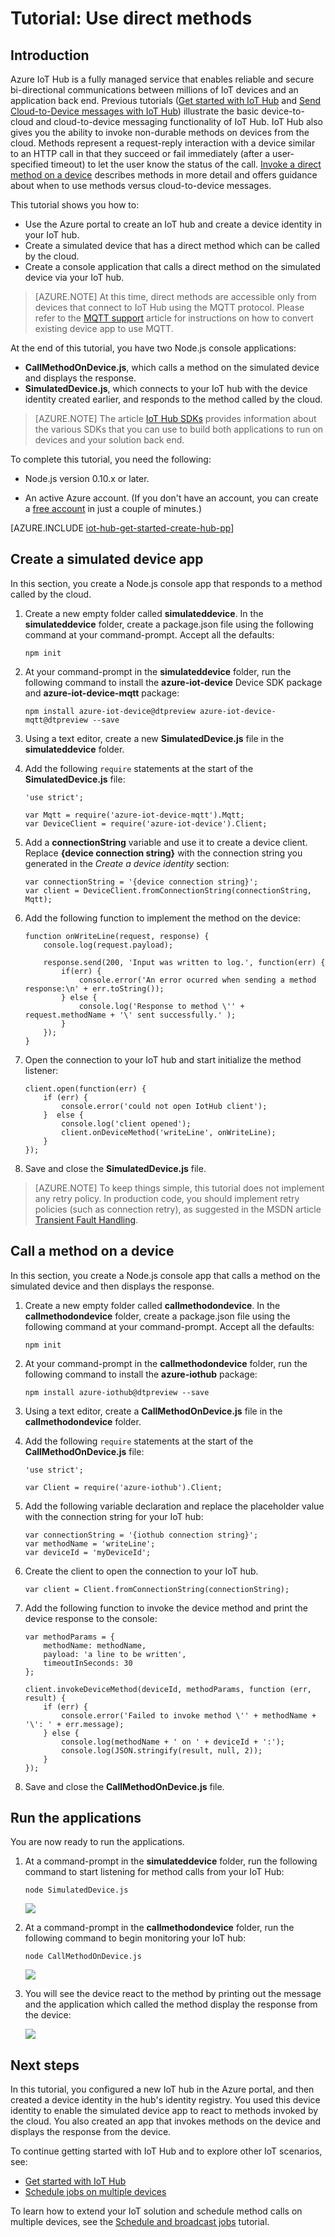 <properties
 pageTitle="Use direct methods | Microsoft Azure"
 description="This tutorial shows you how to use direct methods"
 services="iot-hub"
 documentationCenter=""
 authors="nberdy"
 manager="timlt"
 editor=""/>

<tags
 ms.service="iot-hub"
 ms.devlang="na"
 ms.topic="article"
 ms.tgt_pltfrm="na"
 ms.workload="na"
 ms.date="10/05/2016"
 ms.author="nberdy"/>

# <a name="tutorial-use-direct-methods"></a>Tutorial: Use direct methods

## <a name="introduction"></a>Introduction

Azure IoT Hub is a fully managed service that enables reliable and secure bi-directional communications between millions of IoT devices and an application back end. Previous tutorials ([Get started with IoT Hub] and [Send Cloud-to-Device messages with IoT Hub]) illustrate the basic device-to-cloud and cloud-to-device messaging functionality of IoT Hub. IoT Hub also gives you the ability to invoke non-durable methods on devices from the cloud. Methods represent a request-reply interaction with a device similar to an HTTP call in that they succeed or fail immediately (after a user-specified timeout) to let the user know the status of the call. [Invoke a direct method on a device][lnk-devguide-methods] describes methods in more detail and offers guidance about when to use methods versus cloud-to-device messages.

This tutorial shows you how to:

- Use the Azure portal to create an IoT hub and create a device identity in your IoT hub.
- Create a simulated device that has a direct method which can be called by the cloud.
- Create a console application that calls a direct method on the simulated device via your IoT hub.

> [AZURE.NOTE] At this time, direct methods are accessible only from devices that connect to IoT Hub using the MQTT protocol. Please refer to the [MQTT support][lnk-devguide-mqtt] article for instructions on how to convert existing device app to use MQTT.

At the end of this tutorial, you have two Node.js console applications:

* **CallMethodOnDevice.js**, which calls a method on the simulated device and displays the response.
* **SimulatedDevice.js**, which connects to your IoT hub with the device identity created earlier, and responds to the method called by the cloud.

> [AZURE.NOTE] The article [IoT Hub SDKs][lnk-hub-sdks] provides information about the various SDKs that you can use to build both applications to run on devices and your solution back end.

To complete this tutorial, you need the following:

+ Node.js version 0.10.x or later.

+ An active Azure account. (If you don't have an account, you can create a [free account][lnk-free-trial] in just a couple of minutes.)

[AZURE.INCLUDE [iot-hub-get-started-create-hub-pp](../../includes/iot-hub-get-started-create-hub-pp.md)]

## <a name="create-a-simulated-device-app"></a>Create a simulated device app

In this section, you create a Node.js console app that responds to a method called by the cloud.

1. Create a new empty folder called **simulateddevice**. In the **simulateddevice** folder, create a package.json file using the following command at your command-prompt. Accept all the defaults:

    ```
    npm init
    ```

2. At your command-prompt in the **simulateddevice** folder, run the following command to install the **azure-iot-device** Device SDK package and **azure-iot-device-mqtt** package:

    ```
    npm install azure-iot-device@dtpreview azure-iot-device-mqtt@dtpreview --save
    ```

3. Using a text editor, create a new **SimulatedDevice.js** file in the **simulateddevice** folder.

4. Add the following `require` statements at the start of the **SimulatedDevice.js** file:

    ```
    'use strict';

    var Mqtt = require('azure-iot-device-mqtt').Mqtt;
    var DeviceClient = require('azure-iot-device').Client;
    ```

5. Add a **connectionString** variable and use it to create a device client. Replace **{device connection string}** with the connection string you generated in the *Create a device identity* section:

    ```
    var connectionString = '{device connection string}';
    var client = DeviceClient.fromConnectionString(connectionString, Mqtt);
    ```

6. Add the following function to implement the method on the device:

    ```
    function onWriteLine(request, response) {
        console.log(request.payload);

        response.send(200, 'Input was written to log.', function(err) {
            if(err) {
                console.error('An error ocurred when sending a method response:\n' + err.toString());
            } else {
                console.log('Response to method \'' + request.methodName + '\' sent successfully.' );
            }
        });
    }
    ```

7. Open the connection to your IoT hub and start initialize the method listener:

    ```
    client.open(function(err) {
        if (err) {
            console.error('could not open IotHub client');
        }  else {
            console.log('client opened');
            client.onDeviceMethod('writeLine', onWriteLine);
        }
    });
    ```

8. Save and close the **SimulatedDevice.js** file.

> [AZURE.NOTE] To keep things simple, this tutorial does not implement any retry policy. In production code, you should implement retry policies (such as connection retry), as suggested in the MSDN article [Transient Fault Handling][lnk-transient-faults].

## <a name="call-a-method-on-a-device"></a>Call a method on a device

In this section, you create a Node.js console app that calls a method on the simulated device and then displays the response.

1. Create a new empty folder called **callmethodondevice**. In the **callmethodondevice** folder, create a package.json file using the following command at your command-prompt. Accept all the defaults:

    ```
    npm init
    ```

2. At your command-prompt in the **callmethodondevice** folder, run the following command to install the **azure-iothub** package:

    ```
    npm install azure-iothub@dtpreview --save
    ```

3. Using a text editor, create a **CallMethodOnDevice.js** file in the **callmethodondevice** folder.

4. Add the following `require` statements at the start of the **CallMethodOnDevice.js** file:

    ```
    'use strict';

    var Client = require('azure-iothub').Client;
    ```

5. Add the following variable declaration and replace the placeholder value with the connection string for your IoT hub:

    ```
    var connectionString = '{iothub connection string}';
    var methodName = 'writeLine';
    var deviceId = 'myDeviceId';
    ```

6. Create the client to open the connection to your IoT hub.

    ```
    var client = Client.fromConnectionString(connectionString);
    ```
    
7. Add the following function to invoke the device method and print the device response to the console:

    ```
    var methodParams = {
        methodName: methodName,
        payload: 'a line to be written',
        timeoutInSeconds: 30
    };

    client.invokeDeviceMethod(deviceId, methodParams, function (err, result) {
        if (err) {
            console.error('Failed to invoke method \'' + methodName + '\': ' + err.message);
        } else {
            console.log(methodName + ' on ' + deviceId + ':');
            console.log(JSON.stringify(result, null, 2));
        }
    });
    ```

7. Save and close the **CallMethodOnDevice.js** file.

## <a name="run-the-applications"></a>Run the applications

You are now ready to run the applications.

1. At a command-prompt in the **simulateddevice** folder, run the following command to start listening for method calls from your IoT Hub:

    ```
    node SimulatedDevice.js
    ```

    ![][7]
    
2. At a command-prompt in the **callmethodondevice** folder, run the following command to begin monitoring your IoT hub:

    ```
    node CallMethodOnDevice.js 
    ```

    ![][8]
    
3. You will see the device react to the method by printing out the message and the application which called the method display the response from the device:

    ![][9]
    
## <a name="next-steps"></a>Next steps

In this tutorial, you configured a new IoT hub in the Azure portal, and then created a device identity in the hub's identity registry. You used this device identity to enable the simulated device app to react to methods invoked by the cloud. You also created an app that invokes methods on the device and displays the response from the device. 

To continue getting started with IoT Hub and to explore other IoT scenarios, see:

- [Get started with IoT Hub]
- [Schedule jobs on multiple devices][lnk-devguide-jobs]

To learn how to extend your IoT solution and schedule method calls on multiple devices, see the [Schedule and broadcast jobs][lnk-tutorial-jobs] tutorial.

<!-- Images. -->
[7]: ./media/iot-hub-c2d-methods/run-simulated-device.png
[8]: ./media/iot-hub-c2d-methods/run-callmethodondevice.png
[9]: ./media/iot-hub-c2d-methods/methods-output.png

<!-- Links -->
[lnk-transient-faults]: https://msdn.microsoft.com/library/hh680901(v=pandp.50).aspx

[lnk-dev-setup]: https://github.com/Azure/azure-iot-sdks/blob/master/doc/get_started/node-devbox-setup.md

[lnk-hub-sdks]: iot-hub-devguide-sdks.md
[lnk-free-trial]: http://azure.microsoft.com/pricing/free-trial/
[lnk-portal]: https://portal.azure.com/

[lnk-devguide-jobs]: iot-hub-devguide-jobs.md
[lnk-tutorial-jobs]: iot-hub-schedule-jobs.md
[lnk-devguide-methods]: iot-hub-devguide-direct-methods.md
[lnk-devguide-mqtt]: iot-hub-mqtt-support.md

[Send Cloud-to-Device messages with IoT Hub]: iot-hub-csharp-csharp-c2d.md
[Process Device-to-Cloud messages]: iot-hub-csharp-csharp-process-d2c.md
[Get started with IoT Hub]: iot-hub-node-node-getstarted.md
